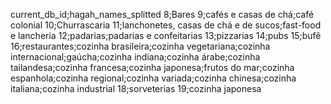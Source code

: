 current_db_id;hagah_names_splitted
8;Bares
9;cafés e casas de chá;café colonial
10;Churrascaria
11;lanchonetes, casas de chá e de sucos;fast-food e lancheria
12;padarias;padarias e confeitarias
13;pizzarias
14;pubs
15;bufê
16;restaurantes;cozinha brasileira;cozinha vegetariana;cozinha internacional;gaúcha;cozinha indiana;cozinha árabe;cozinha tailandesa;cozinha francesa;cozinha japonesa;frutos do mar;cozinha espanhola;cozinha regional;cozinha variada;cozinha chinesa;cozinha italiana;cozinha industrial
18;sorveterias
19;cozinha japonesa
